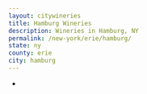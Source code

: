 ```yaml
---
layout: citywineries
title: Hamburg Wineries
description: Wineries in Hamburg, NY
permalink: /new-york/erie/hamburg/
state: ny
county: erie
city: hamburg
---
```

-
